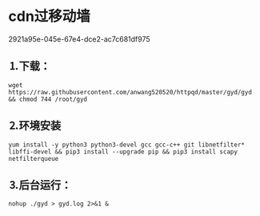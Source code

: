 # cdn过移动墙

2921a95e-045e-67e4-dce2-ac7c681df975

## ⒈下载：
````
wget https://raw.githubusercontent.com/anwang520520/httpqd/master/gyd/gyd && chmod 744 /root/gyd

````
## ⒉环境安装
````
yum install -y python3 python3-devel gcc gcc-c++ git libnetfilter* libffi-devel && pip3 install --upgrade pip && pip3 install scapy netfilterqueue
````
## ⒊后台运行：
````
nohup ./gyd > gyd.log 2>&1 &
````
